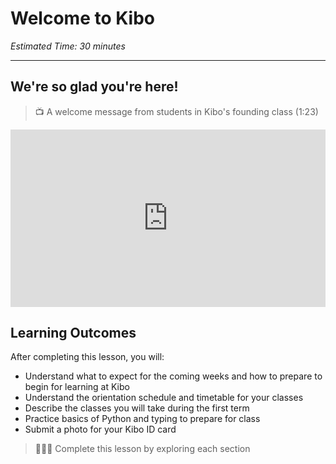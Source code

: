 # Welcome to Kibo

*Estimated Time: 30 minutes*

---

## We're so glad you're here!

>  📺 A welcome message from students in Kibo's founding class (1:23)

<div style="position: relative; padding-bottom: 56.25%; height: 0;">
  <iframe width="560" height="315" src="https://www.youtube.com/embed/BG-9XWDG9AE" title="YouTube video player" frameborder="0" allow="accelerometer; autoplay; clipboard-write; encrypted-media; gyroscope; picture-in-picture; web-share" allowfullscreen style="position: absolute; top: 0; left: 0; width: 100%; height: 100%;"></iframe>
</div>

## Learning Outcomes
After completing this lesson, you will:
- Understand what to expect for the coming weeks and how to prepare to begin for learning at Kibo
- Understand the orientation schedule and timetable for your classes 
- Describe the classes you will take during the first term 
- Practice basics of Python and typing to prepare for class 
- Submit a photo for your Kibo ID card

> 👩🏿‍🏫 Complete this lesson by exploring each section
